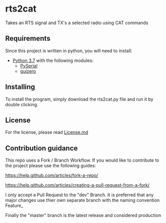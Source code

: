 # rts2cat

Takes an RTS signal and TX's a selected radio using CAT commands

## Requirements

Since this project is written in python, you will need to install:

- [Python 3.7](https://www.python.org/downloads/) with the following modules:
  - [PySerial](https://pypi.org/project/pyserial/)
  - [guizero](https://pypi.org/project/guizero/)

## Installing

To install the program, simply download the rts2cat.py file and run it by double clicking.

## License

For the license, please read [License.md](https://github.com/Gh0stReaper123/rts2cat/blob/master/License.md)

## Contribution guidance

This repo uses a Fork / Branch Workflow. If you would like to contribute to the project please use the following guides:

https://help.github.com/articles/fork-a-repo/

https://help.github.com/articles/creating-a-pull-request-from-a-fork/

I only accept a Pull Request to the "dev" Branch. It is preferred that any major changes use thier own separate branch with the naming convention Feature_

Finally the "master" branch is the latest release and considered production

